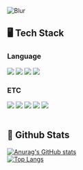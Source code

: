 <div>
  
  <!--Header-->
  ![Blur](https://capsule-render.vercel.app/api?type=blur&height=300&color=gradient&text=🏃‍♀️%20Runner%20·%20💻%20Developer&strokeWidth=2&section=footer&reversal=true&fontAlign=50&stroke=E0E0E0&fontSize=55&textBg=false)

  
</div>

<div>
  <!--Body-->
  
  ## 🖥️ Tech Stack
  ### Language
  <!--Node.js-->
  <img src="https://img.shields.io/badge/Node.js-5FA04E?style=flat-square&logo=Node.js&logoColor=white"/>
  <!--JavaScript-->
  <img src="https://img.shields.io/badge/JavaScript-F7DF1E?style=flat-square&logo=JavaScript&logoColor=white"/>
  <!--HTML5-->
  <img src="https://img.shields.io/badge/HTML5-E34F26?style=flat-square&logo=HTML5&logoColor=white"/>
  <!--CSS-->
  <img src="https://img.shields.io/badge/CSS3-1572B6?style=flat-square&logo=CSS3&logoColor=white"/>
  <br/>
  
  ### ETC
  <!--Notion-->
  <img src="https://img.shields.io/badge/Notion-000000?style=flat-square&logo=Notion&logoColor=white"/>
  <!--Discord-->
  <img src="https://img.shields.io/badge/Discord-5865F2?style=flat-square&logo=Discord&logoColor=white"/>
  <!--Slack-->
  <img src="https://img.shields.io/badge/Slack-4A154B?style=flat-square&logo=Slack&logoColor=white"/>
  <!--Figma-->
  <img src="https://img.shields.io/badge/Figma-F24E1E?style=flat-square&logo=Figma&logoColor=white"/>
  <!--MySQL-->
  <img src="https://img.shields.io/badge/MySQL-4479A1?style=flat-square&logo=MySQL&logoColor=white"/>
  <br/>
  <br/>
  
  ## 🤔 Github Stats
  [![Anurag's GitHub stats](https://github-readme-stats.vercel.app/api?username=Mingyeong-Kang)](https://github.com/anuraghazra/github-readme-stats)
  <br/>
  [![Top Langs](https://github-readme-stats.vercel.app/api/top-langs/?username=Mingyeong-Kang)](https://github.com/anuraghazra/github-readme-stats)
  
</div>

<!--
**Mingyeong-Kang/Mingyeong-Kang** is a ✨ _special_ ✨ repository because its `README.md` (this file) appears on your GitHub profile.

Here are some ideas to get you started:

- 🔭 I’m currently working on ...
- 🌱 I’m currently learning ...
- 👯 I’m looking to collaborate on ...
- 🤔 I’m looking for help with ...
- 💬 Ask me about ...
- 📫 How to reach me: ...
- 😄 Pronouns: ...
- ⚡ Fun fact: ...
-->
